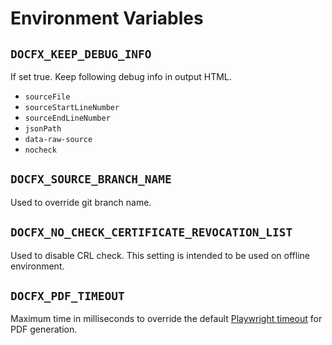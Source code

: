 # Environment Variables

## `DOCFX_KEEP_DEBUG_INFO`

If set true. Keep following debug info in output HTML. 
- `sourceFile`
- `sourceStartLineNumber`
- `sourceEndLineNumber`
- `jsonPath`
- `data-raw-source`
- `nocheck`

## `DOCFX_SOURCE_BRANCH_NAME`

Used to override git branch name.

## `DOCFX_NO_CHECK_CERTIFICATE_REVOCATION_LIST`

Used to disable CRL check.
This setting is intended to be used on offline environment.

## `DOCFX_PDF_TIMEOUT`

Maximum time in milliseconds to override the default [Playwright timeout](https://playwright.dev/docs/api/class-browsercontext#browser-context-set-default-timeout) for PDF generation.